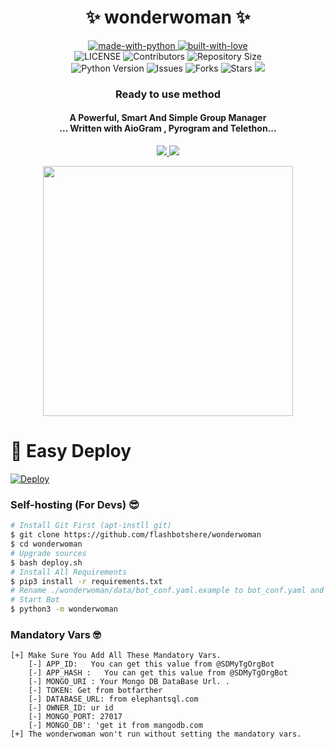 <h1 align="center"><b>✨ wonderwoman ✨</b></h1> 


<p align="center">
    <a href="https://python.org">
        <img src="http://forthebadge.com/images/badges/made-with-python.svg" alt="made-with-python">
    </a>
    <a href="https://GitHub.com/Sadew451">
        <img src="http://ForTheBadge.com/images/badges/built-with-love.svg" alt="built-with-love">
    </a> <br>
    <img src="https://img.shields.io/github/license/Sadew451/wonderwoman?style=for-the-badge&logo=appveyor" alt="LICENSE">
    <img src="https://img.shields.io/github/contributors/Sadew451/wonderwoman?style=for-the-badge&logo=appveyor" alt="Contributors">
    <img src="https://img.shields.io/github/repo-size/Sadew451/wonderwoman?style=for-the-badge&logo=appveyor" alt="Repository Size"> <br>
    <img src="https://img.shields.io/badge/python-3.9-green?style=for-the-badge&logo=appveyor" alt="Python Version">
    <img src="https://img.shields.io/github/issues/Sadew451/wonderwoman?style=for-the-badge&logo=appveyor" alt="Issues">
    <img src="https://img.shields.io/github/forks/Sadew451/wonderwoman?style=for-the-badge&logo=appveyor" alt="Forks">
    <img src="https://img.shields.io/github/stars/Sadew451/wonderwoman?style=for-the-badge&logo=appveyor" alt="Stars">
    <a href="https://pypi.org/project/Telethon/"> <img src="https://img.shields.io/pypi/v/telethon?color=yellow&label=telethon&logo=python&logoColor=green&style=for-the-badge" /></a>
</p>

<h3 align="center"> 
    Ready to use method
</h3>

<h4 align="center">A Powerful, Smart And Simple Group Manager <br> ... Written with AioGram , Pyrogram and Telethon...</h4>
<p align='center'>
  <a href="https://www.python.org/" alt="made-with-python"> <img src="https://img.shields.io/badge/Made%20with-Python-1f425f.svg?style=flat-square&logo=python&color=blue" /> </a>
  <a href="https://github.com/flashbotshere/wonderwoman/graphs/commit-activity" alt="Maintenance"> <img src="https://img.shields.io/badge/Maintained%3F-yes-green.svg?style=flat-square" /> </a>
</p>

<p align="center"><a href="https://t.me/wonderwomanSupport_Official"><img src="https://telegra.ph/file/b5dcfbc05e4f481f58dc7.jpg" width="400"></a></p>


# 🤩 Easy Deploy 
[![Deploy](https://www.herokucdn.com/deploy/button.svg)](https://heroku.com/deploy?template=https://github.com/flashbotshere/wonderwoman.git)

### Self-hosting (For Devs) 😎
```sh
# Install Git First (apt-instll git)
$ git clone https://github.com/flashbotshere/wonderwoman
$ cd wonderwoman
# Upgrade sources
$ bash deploy.sh
# Install All Requirements 
$ pip3 install -r requirements.txt
# Rename ./wonderwoman/data/bot_conf.yaml.example to bot_conf.yaml and fill
# Start Bot 
$ python3 -m wonderwoman
```

### Mandatory Vars 🤓
```
[+] Make Sure You Add All These Mandatory Vars. 
    [-] APP_ID:   You can get this value from @SDMyTgOrgBot
    [-] APP_HASH :   You can get this value from @SDMyTgOrgBot
    [-] MONGO_URI : Your Mongo DB DataBase Url. .
    [-] TOKEN: Get from botfarther
    [-] DATABASE_URL: from elephantsql.com
    [-] OWNER_ID: ur id
    [-] MONGO_PORT: 27017
    [-] MONGO_DB': 'get it from mangodb.com
[+] The wonderwoman won't run without setting the mandatory vars.
```
